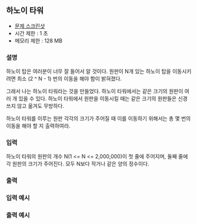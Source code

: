 ## 하노이 타워

- [문제 스크린샷](https://www.dropbox.com/s/ci9sb0p6wb7qhx2/HanoiTower.png)
- 시간 제한 : 1 초
- 메모리 제한 : 128 MB

### 설명

하노이 탑은 여러분이 너무 잘 들어서 알 것이다.
원판이 N개 있는 하노이 탑을 이동시키려면
최소 (2 ^ N - 1) 번의 이동을 해야 함이 밝혀졌다.

그래서 나는 하노이 타워라는 것을 만들었다.
하노이 타워에서는 같은 크기의 원판이 여러 개 있을 수 있다.
하노이 타워에서 원판을 이동시킬 때는
같은 크기의 원판들은 신경쓰지 않고 옮겨도 무방하다.

하노이 타워를 이루는 원판 각각의 크기가 주어질 때
이를 이동하기 위해서는 총 몇 번의 이동을 해야 할 지 출력하여라.

### 입력

하노이 타워의 원판의 개수 N(1 <= N <= 2,000,000)이 첫 줄에 주어지며,
둘째 줄에 각 원판의 크기가 주어진다. 모두 N보다 작거나 같은 양의 정수이다.

### 출력

### 입력 예시

### 출력 예시
